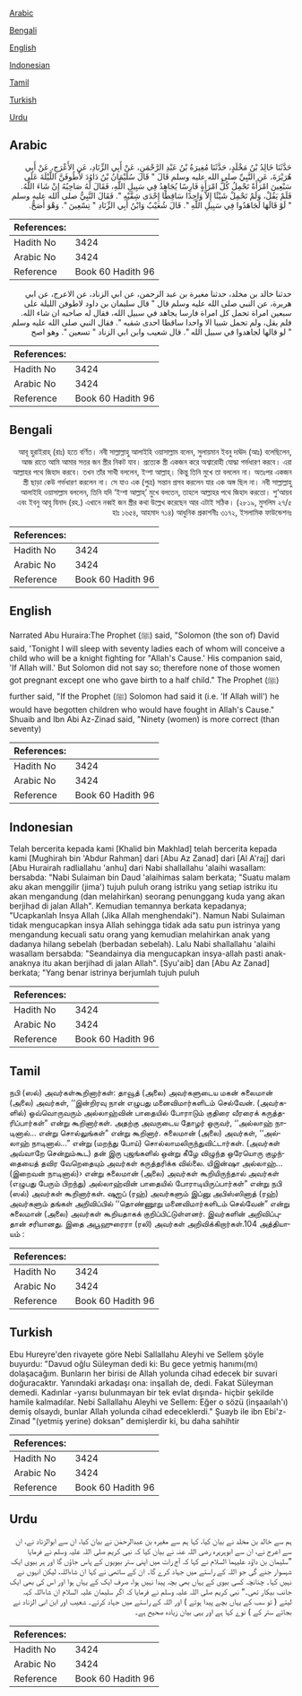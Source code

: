 [Arabic](#arabic)

[Bengali](#bengali)

[English](#english)

[Indonesian](#indonesian)

[Tamil](#tamil)

[Turkish](#turkish)

[Urdu](#urdu)

## Arabic


<div dir="rtl" lang="ar" style={{fontSize:'larger',backgroundColor:'#f8f9fa',padding:20}}>
حَدَّثَنَا خَالِدُ بْنُ مَخْلَدٍ، حَدَّثَنَا مُغِيرَةُ بْنُ عَبْدِ الرَّحْمَنِ، عَنْ أَبِي الزِّنَادِ، عَنِ الأَعْرَجِ، عَنْ أَبِي هُرَيْرَةَ، عَنِ النَّبِيِّ صلى الله عليه وسلم قَالَ ‏"‏ قَالَ سُلَيْمَانُ بْنُ دَاوُدَ لأَطُوفَنَّ اللَّيْلَةَ عَلَى سَبْعِينَ امْرَأَةً تَحْمِلُ كُلُّ امْرَأَةٍ فَارِسًا يُجَاهِدُ فِي سَبِيلِ اللَّهِ، فَقَالَ لَهُ صَاحِبُهُ إِنْ شَاءَ اللَّهُ‏.‏ فَلَمْ يَقُلْ، وَلَمْ تَحْمِلْ شَيْئًا إِلاَّ وَاحِدًا سَاقِطًا إِحْدَى شِقَّيْهِ ‏"‏‏.‏ فَقَالَ النَّبِيُّ صلى الله عليه وسلم ‏"‏ لَوْ قَالَهَا لَجَاهَدُوا فِي سَبِيلِ اللَّهِ ‏"‏‏.‏ قَالَ شُعَيْبٌ وَابْنُ أَبِي الزِّنَادِ ‏"‏ تِسْعِينَ ‏"‏‏.‏ وَهْوَ أَصَحُّ‏.‏
</div>
<div style={{backgroundColor:'#f8f9fa',padding:20, marginBottom: 10}}><table> <thead> <tr> <th>References:</th> <th></th> </tr> </thead> <tbody><tr><td>Hadith No</td><td>3424</td></tr><tr><td>Arabic No</td><td>3424</td></tr><tr><td>Reference</td><td>Book 60 Hadith 96</td></tr></tbody></table></div>


<div dir="rtl" lang="ar" style={{fontSize:'larger',backgroundColor:'#f8f9fa',padding:20}}>
حدثنا خالد بن مخلد، حدثنا مغيرة بن عبد الرحمن، عن ابي الزناد، عن الاعرج، عن ابي هريرة، عن النبي صلى الله عليه وسلم قال " قال سليمان بن داود لاطوفن الليلة على سبعين امراة تحمل كل امراة فارسا يجاهد في سبيل الله، فقال له صاحبه ان شاء الله. فلم يقل، ولم تحمل شييا الا واحدا ساقطا احدى شقيه ". فقال النبي صلى الله عليه وسلم " لو قالها لجاهدوا في سبيل الله ". قال شعيب وابن ابي الزناد " تسعين ". وهو اصح
</div>
<div style={{backgroundColor:'#f8f9fa',padding:20, marginBottom: 10}}><table> <thead> <tr> <th>References:</th> <th></th> </tr> </thead> <tbody><tr><td>Hadith No</td><td>3424</td></tr><tr><td>Arabic No</td><td>3424</td></tr><tr><td>Reference</td><td>Book 60 Hadith 96</td></tr></tbody></table></div>

## Bengali


<div dir="rtl" lang="bn" style={{fontSize:'larger',backgroundColor:'#f8f9fa',padding:20}}>
আবূ হুরাইরাহ্ (রাঃ) হতে বর্ণিত। নবী সাল্লাল্লাহু আলাইহি ওয়াসাল্লাম বলেন, সুলায়মান ইবনু দাঊদ (আঃ) বলেছিলেন, আজ রাতে আমি আমার সত্তর জন স্ত্রীর নিকট যাব। প্রত্যেক স্ত্রী একজন করে অশ্বারোহী যোদ্ধা গর্ভধারণ করবে। এরা আল্লাহর পথে জিহাদ করবে। তখন তাঁর সাথী বললেন, ইন্শা আল্লাহ্। কিন্তু তিনি মুখে তা বললেন না। অতঃপর একজন স্ত্রী ছাড়া কেউ গর্ভধারণ করলেন না। সে যাও এক (পুত্র) সন্তান প্রসব করলেন যার এক অঙ্গ ছিল না। নবী সাল্লাল্লাহু আলাইহি ওয়াসাল্লাম বললেন, তিনি যদি ‘ইন্শা আল্লাহ্’ মুখে বলতেন, তাহলে আল্লাহর পথে জিহাদ করতো। শু‘আয়ব এবং ইবনু আবূ যিনাদ (রহ.) এখানে নব্বই জন স্ত্রীর কথা উল্লেখ করেছেন আর এটাই সঠিক। (২৮১৯, মুসলিম ২৭/৫ হাঃ ১৬৫৪, আহমাদ ৭১৪) আধুনিক প্রকাশনীঃ ৩১৭২, ইসলামিক ফাউন্ডেশনঃ
</div>
<div style={{backgroundColor:'#f8f9fa',padding:20, marginBottom: 10}}><table> <thead> <tr> <th>References:</th> <th></th> </tr> </thead> <tbody><tr><td>Hadith No</td><td>3424</td></tr><tr><td>Arabic No</td><td>3424</td></tr><tr><td>Reference</td><td>Book 60 Hadith 96</td></tr></tbody></table></div>

## English


<div dir="ltr" lang="en" style={{fontSize:'larger',backgroundColor:'#f8f9fa',padding:20}}>
Narrated Abu Huraira:The Prophet (ﷺ) said, "Solomon (the son of) David said, 'Tonight I will sleep with seventy ladies each of whom will conceive a child who will be a knight fighting for "Allah's Cause.' His companion said, 'If Allah will.' But Solomon did not say so; therefore none of those women got pregnant except one who gave birth to a half child." The Prophet (ﷺ) further said, "If the Prophet (ﷺ) Solomon had said it (i.e. 'If Allah will') he would have begotten children who would have fought in Allah's Cause." Shuaib and Ibn Abi Az-Zinad said, "Ninety (women) is more correct (than seventy)
</div>
<div style={{backgroundColor:'#f8f9fa',padding:20, marginBottom: 10}}><table> <thead> <tr> <th>References:</th> <th></th> </tr> </thead> <tbody><tr><td>Hadith No</td><td>3424</td></tr><tr><td>Arabic No</td><td>3424</td></tr><tr><td>Reference</td><td>Book 60 Hadith 96</td></tr></tbody></table></div>

## Indonesian


<div dir="ltr" lang="id" style={{fontSize:'larger',backgroundColor:'#f8f9fa',padding:20}}>
Telah bercerita kepada kami [Khalid bin Makhlad] telah bercerita kepada kami [Mughirah bin 'Abdur Rahman] dari [Abu Az Zanad] dari [Al A'raj] dari [Abu Hurairah radliallahu 'anhu] dari Nabi shallallahu 'alaihi wasallam: bersabda: "Nabi Sulaiman bin Daud 'alaihimas salam berkata; "Suatu malam aku akan menggilir (jima') tujuh puluh orang istriku yang setiap istriku itu akan mengandung (dan melahirkan) seorang penunggang kuda yang akan berjihad di jalan Allah". Kemudian temannya berkata kepadanya; "Ucapkanlah Insya Allah (Jika Allah menghendaki"). Namun Nabi Sulaiman tidak mengucapkan insya Allah sehingga tidak ada satu pun istrinya yang mengandung kecuali satu orang yang kemudian melahirkan anak yang dadanya hilang sebelah (berbadan sebelah). Lalu Nabi shallallahu 'alaihi wasallam bersabda: "Seandainya dia mengucapkan insya-allah pasti anak-anaknya itu akan berjihad di jalan Allah". [Syu'aib] dan [Abu Az Zanad] berkata; "Yang benar istrinya berjumlah tujuh puluh
</div>
<div style={{backgroundColor:'#f8f9fa',padding:20, marginBottom: 10}}><table> <thead> <tr> <th>References:</th> <th></th> </tr> </thead> <tbody><tr><td>Hadith No</td><td>3424</td></tr><tr><td>Arabic No</td><td>3424</td></tr><tr><td>Reference</td><td>Book 60 Hadith 96</td></tr></tbody></table></div>

## Tamil


<div dir="ltr" lang="ta" style={{fontSize:'larger',backgroundColor:'#f8f9fa',padding:20}}>
நபி (ஸல்) அவர்கள்கூறினார்கள்: தாவூத் (அலை) அவர்களுடைய மகன் சுலைமான் (அலை) அவர்கள், ‘‘இன்றிரவு நான் எழுபது மனைவிமார்களிடம் செல்வேன். (அவர்களில்) ஒவ்வொருவரும் அல்லாஹ்வின் பாதையில் போராடும் குதிரை வீரரைக் கருத்தரிப்பார்கள்” என்று கூறினார்கள். அதற்கு அவருடைய தோழர் ஒருவர், ‘‘அல்லாஹ் நாடினால்... என்று சொல்லுங்கள்” என்று கூறினார். சுலைமான் (அலை) அவர்கள், ‘‘அல்லாஹ் நாடினால்...” என்று (மறந்து போய்) சொல்லாமலிருந்துவிட்டார்கள். (அவர்கள் அவ்வாறே சென்றும்கூட) தன் இரு புஜங்களில் ஒன்று கீழே விழுந்த ஒரேயொரு குழந்தையைத் தவிர வேறெதையும் அவர்கள் கருத்தரிக்க வில்லை. யிஇன்ஷா அல்லாஹ்... (இறைவன் நாடினால்)› என்று சுலைமான் (அலை) அவர்கள் கூறியிருந்தால் அவர்கள் (எழுபது பேரும் பிறந்து) அல்லாஹ்வின் பாதையில் போராடியிருப்பார்கள்” என்று நபி (ஸல்) அவர்கள் கூறினார்கள். ஷுஐப் (ரஹ்) அவர்களும் இப்னு அபிஸ்ஸினாத் (ரஹ்) அவர்களும் தங்கள் அறிவிப்பில் ‘‘தொண்ணூறு மனைவிமார்களிடம் செல்வேன்” என்று சுலைமான் (அலை) அவர்கள் கூறியதாகக் குறிப்பிட்டுள்ளனர். இவர்களின் அறிவிப்புதான் சரியானது. இதை அபூஹுரைரா (ரலி) அவர்கள் அறிவிக்கிறார்கள்.104 அத்தியாயம் :
</div>
<div style={{backgroundColor:'#f8f9fa',padding:20, marginBottom: 10}}><table> <thead> <tr> <th>References:</th> <th></th> </tr> </thead> <tbody><tr><td>Hadith No</td><td>3424</td></tr><tr><td>Arabic No</td><td>3424</td></tr><tr><td>Reference</td><td>Book 60 Hadith 96</td></tr></tbody></table></div>

## Turkish


<div dir="ltr" lang="tr" style={{fontSize:'larger',backgroundColor:'#f8f9fa',padding:20}}>
Ebu Hureyre'den rivayete göre Nebi Sallallahu Aleyhi ve Sellem şöyle buyurdu: "Davud oğlu Süleyman dedi ki: Bu gece yetmiş hanımı(mı) dolaşacağım. Bunların her birisi de Allah yolunda cihad edecek bir suvari doğuracaktır. Yanındaki arkadaşı ona: inşallah de, dedi. Fakat Süleyman demedi. Kadınlar -yarısı bulunmayan bir tek evlat dışında- hiçbir şekilde hamile kalmadılar. Nebi Sallallahu Aleyhi ve Sellem: Eğer o sözü (inşaaılah'ı) demiş olsaydı, bunlar Allah yolunda cihad edeceklerdi." Şuayb ile ibn Ebi'z-Zinad "(yetmiş yerine) doksan" demişlerdir ki, bu daha sahihtir
</div>
<div style={{backgroundColor:'#f8f9fa',padding:20, marginBottom: 10}}><table> <thead> <tr> <th>References:</th> <th></th> </tr> </thead> <tbody><tr><td>Hadith No</td><td>3424</td></tr><tr><td>Arabic No</td><td>3424</td></tr><tr><td>Reference</td><td>Book 60 Hadith 96</td></tr></tbody></table></div>

## Urdu


<div dir="rtl" lang="ur" style={{fontSize:'larger',backgroundColor:'#f8f9fa',padding:20}}>
ہم سے خالد بن مخلد نے بیان کیا، کہا ہم سے مغیرہ بن عبدالرحمٰن نے بیان کیا، ان سے ابوالزناد نے، ان سے اعرج نے، ان سے ابوہریرہ رضی اللہ عنہ نے بیان کیا کہ نبی کریم صلی اللہ علیہ وسلم نے فرمایا ”سلیمان بن داؤد علیہما السلام نے کہا کہ آج رات میں اپنی ستر بیویوں کے پاس جاؤں گا اور ہر بیوی ایک شہسوار جنے گی جو اللہ کے راستے میں جہاد کرے گا۔ ان کے ساتھی نے کہا ان شاءاللہ، لیکن انہوں نے نہیں کہا۔ چنانچہ کسی بیوی کے یہاں بھی بچہ پیدا نہیں ہوا، صرف ایک کے یہاں ہوا اور اس کی بھی ایک جانب بیکار تھی۔“ نبی کریم صلی اللہ علیہ وسلم نے فرمایا کہ اگر سلیمان علیہ السلام ان شاءاللہ کہہ لیتے ( تو سب کے یہاں بچے پیدا ہوتے ) اور اللہ کے راستے میں جہاد کرتے۔ شعیب اور ابن ابی الزناد نے بجائے ستر کے ) نوے کہا ہے اور یہی بیان زیادہ صحیح ہے۔
</div>
<div style={{backgroundColor:'#f8f9fa',padding:20, marginBottom: 10}}><table> <thead> <tr> <th>References:</th> <th></th> </tr> </thead> <tbody><tr><td>Hadith No</td><td>3424</td></tr><tr><td>Arabic No</td><td>3424</td></tr><tr><td>Reference</td><td>Book 60 Hadith 96</td></tr></tbody></table></div>